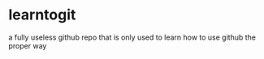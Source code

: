 # learntogit
a fully useless github repo that is only used to learn how to use github the proper way
